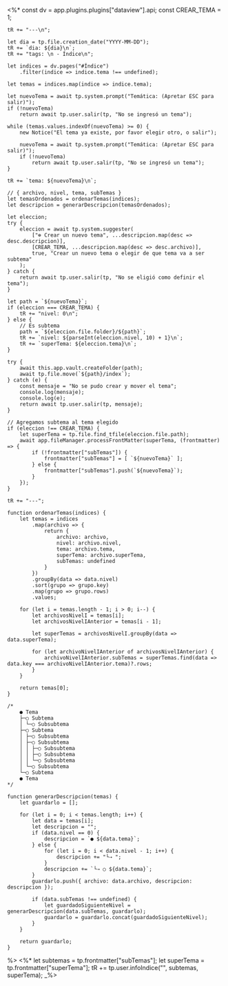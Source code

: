 <%* 
	const dv = app.plugins.plugins["dataview"].api;
	const CREAR_TEMA = 1;

	tR += "---\n"; 

	let dia = tp.file.creation_date("YYYY-MM-DD");
	tR += `dia: ${dia}\n`;
	tR += "tags: \n - Índice\n";

	let indices = dv.pages("#Índice")
		.filter(indice => indice.tema !== undefined);
		
	let temas = indices.map(indice => indice.tema);

	let nuevoTema = await tp.system.prompt("Temática: (Apretar ESC para salir)");
	if (!nuevoTema) 
		return await tp.user.salir(tp, "No se ingresó un tema");

	while (temas.values.indexOf(nuevoTema) >= 0) {
		new Notice("El tema ya existe, por favor elegir otro, o salir");
		
		nuevoTema = await tp.system.prompt("Temática: (Apretar ESC para salir)");
		if (!nuevoTema) 
			return await tp.user.salir(tp, "No se ingresó un tema");
	}

	tR += `tema: ${nuevoTema}\n`;

	// { archivo, nivel, tema, subTemas }
	let temasOrdenados = ordenarTemas(indices);
	let descripcion = generarDescripcion(temasOrdenados);
	
	let eleccion;
	try {
		eleccion = await tp.system.suggester(
			["⊕ Crear un nuevo tema", ...descripcion.map(desc => desc.descripcion)], 
			[CREAR_TEMA, ...descripcion.map(desc => desc.archivo)], 
			true, "Crear un nuevo tema o elegir de que tema va a ser subtema"
		);
	} catch {
		return await tp.user.salir(tp, "No se eligió como definir el tema");
	}		

	let path = `${nuevoTema}`;
	if (eleccion === CREAR_TEMA) {
		tR += "nivel: 0\n";
	} else {
		// Es subtema
		path = `${eleccion.file.folder}/${path}`;
		tR += `nivel: ${parseInt(eleccion.nivel, 10) + 1}\n`;
		tR += `superTema: ${eleccion.tema}\n`;
	}

	try {
		await this.app.vault.createFolder(path);
		await tp.file.move(`${path}/index`);
	} catch (e) {
		const mensaje = "No se pudo crear y mover el tema";
		console.log(mensaje);
		console.log(e);
		return await tp.user.salir(tp, mensaje);
	}

	// Agregamos subtema al tema elegido
	if (eleccion !== CREAR_TEMA) {
		let superTema = tp.file.find_tfile(eleccion.file.path);
		await app.fileManager.processFrontMatter(superTema, (frontmatter) => {
			if (!frontmatter["subTemas"]) {
				frontmatter["subTemas"] = [ `${nuevoTema}` ];
			} else {
				frontmatter["subTemas"].push(`${nuevoTema}`);
			}
		});
	}	

	tR += "---";

	function ordenarTemas(indices) {
		let temas = indices
			.map(archivo => {
				return { 
					archivo: archivo, 
					nivel: archivo.nivel, 
					tema: archivo.tema, 
					superTema: archivo.superTema,
					subTemas: undefined
				}
			})
			.groupBy(data => data.nivel)
			.sort(grupo => grupo.key)
			.map(grupo => grupo.rows)
			.values;

		for (let i = temas.length - 1; i > 0; i--) {
			let archivosNivelI = temas[i];
			let archivosNivelIAnterior = temas[i - 1];

			let superTemas = archivosNivelI.groupBy(data => data.superTema);

			for (let archivoNivelIAnterior of archivosNivelIAnterior) {
				archivoNivelIAnterior.subTemas = superTemas.find(data => data.key === archivoNivelIAnterior.tema)?.rows;
			}
		}

		return temas[0];
	}

	/*
		● Tema
		├─○ Subtema
		│ └─○ Subsubtema
		├─○ Subtema
		│ ├─○ Subsubtema
		│ ├─○ Subsubtema
		│ │ ├─○ Subsubtema
		│ │ ├─○ Subsubtema
		│ │ └─○ Subsubtema
		│ └─○ Subsubtema
		└─○ Subtema
		● Tema
	*/

	function generarDescripcion(temas) {
		let guardarlo = [];
		
		for (let i = 0; i < temas.length; i++) {
			let data = temas[i];
			let descripcion = "";
			if (data.nivel == 0) { 
				descripcion = `● ${data.tema}`;
			} else {
				for (let i = 0; i < data.nivel - 1; i++) {
					descripcion += "└⇢ ";
				}
				descripcion += `└⇢ ○ ${data.tema}`;
			}
			guardarlo.push({ archivo: data.archivo, descripcion: descripcion });

			if (data.subTemas !== undefined) {
				let guardadoSiguienteNivel = generarDescripcion(data.subTemas, guardarlo);
				guardarlo = guardarlo.concat(guardadoSiguienteNivel);
			}
		}

		return guardarlo;
	}

%>
<%* 
	let subtemas = tp.frontmatter["subTemas"];
	let superTema = tp.frontmatter["superTema"];
	tR += tp.user.infoIndice("", subtemas, superTema);
_%>